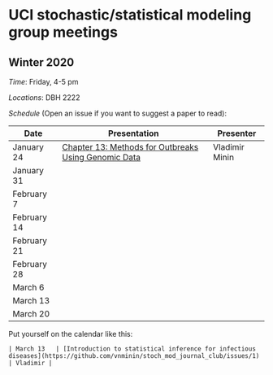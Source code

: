 # UCI stochastic/statistical modeling group meetings

## Winter 2020

*Time*: Friday, 4-5 pm

*Locations*: DBH 2222

*Schedule* (Open an issue if you want to suggest a paper to read):

| Date   | Presentation   | Presenter    |
|--------|----------------|--------------|
| January 24  |  [Chapter 13: Methods for Outbreaks Using Genomic Data](https://uci.primo.exlibrisgroup.com/discovery/fulldisplay?docid=alma991035060506804701&context=L&vid=01CDL_IRV_INST:UCI&lang=en&search_scope=MyInst_and_CI&adaptor=Local%20Search%20Engine&tab=Everything&query=any,contains,Handbook%20of%20Infectious%20Disease%20Data%20Analysis&sortby=rank&offset=0)     |   Vladimir Minin  |
| January 31  |  |              |
| February 7  |  |              |
| February 14 |                |              |
| February 21 |                |              |
| February 28 |                |              |
| March 6 |                |              |
| March 13 |                |              |
| March 20 |                |              |





Put yourself on the calendar like this:
```
| March 13   | [Introduction to statistical inference for infectious diseases](https://github.com/vnminin/stoch_mod_journal_club/issues/1) | Vladimir |
```
